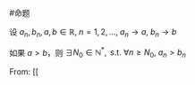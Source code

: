 #命题 

设 $a_{n},b_{n},a,b\in \mathbb{R},\; n=1,2,\dots,\; a_{n}\to a, \; b_{n}\to b$

如果 $a>b$，则 $\exists N_{0}\in \mathbb{N}^{*},\text{ s.t. } \forall n\geq N_{0},\;a_{n}>b_{n}$

From: [[